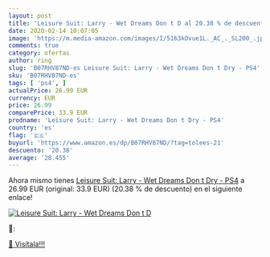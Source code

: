 ```yaml
---
layout: post
title: 'Leisure Suit: Larry - Wet Dreams Don t D al 20.38 % de descuento'
date: 2020-02-14 10:07:05
image: 'https://m.media-amazon.com/images/I/5163kOvue1L._AC_._SL200_.jpg'
comments: true
category: ofertas
author: ring
slug: 'B07RHV87ND-es Leisure Suit: Larry - Wet Dreams Don t Dry - PS4'
sku: 'B07RHV87ND-es'
tags: [ 'ps4', ]
actualPrice: 26.99 EUR
currency: EUR
price: 26.99
comparePrice: 33.9 EUR
prodname: 'Leisure Suit: Larry - Wet Dreams Don t Dry - PS4'
country: 'es'
flag: '🇪🇸'
buyurl: 'https://www.amazon.es/dp/B07RHV87ND/?tag=tolees-21'
descuento: '20.38'
average: '28.455'
---
```


Ahora mismo tienes [Leisure Suit: Larry - Wet Dreams Don t Dry - PS4](https://www.amazon.es/dp/B07RHV87ND/?tag=tolees-21) a 26.99 EUR (original: 33.9 EUR) (20.38 %  de descuento) en el siguiente enlace!

[![Leisure Suit: Larry - Wet Dreams Don t D](https://m.media-amazon.com/images/I/5163kOvue1L._AC_._SL200_.jpg)](https://www.amazon.es/dp/B07RHV87ND/?tag=tolees-21)

🔎:


[🛒 Visítala!!!](https://www.amazon.es/dp/B07RHV87ND/?tag=tolees-21)
